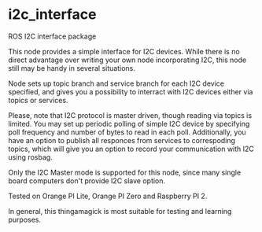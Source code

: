 # i2c_interface
ROS I2C interface package

This node provides a simple interface for I2C devices.
While there is no direct advantage over writing your own node incorporating
I2C, this node still may be handy in several situations.

Node sets up topic branch and service branch for each I2C device specified,
and gives you a possibility to interract with I2C devices either via topics
or services.

Please, note that I2C protocol is master driven, though reading via topics
is limited. You may set up periodic polling of simple I2C device by specifying
poll frequency and number of bytes to read in each poll. Additionally, you have an
option to publish all responces from services to correspoding topics, which will
give you an option to record your communication with I2C using rosbag.

Only the I2C Master mode is supported for this node, since many single board
computers don't provide I2C slave option.

Tested on Orange PI Lite, Orange PI Zero and Raspberry PI 2.

In general, this thingamagick is most suitable for testing and learning purposes.
